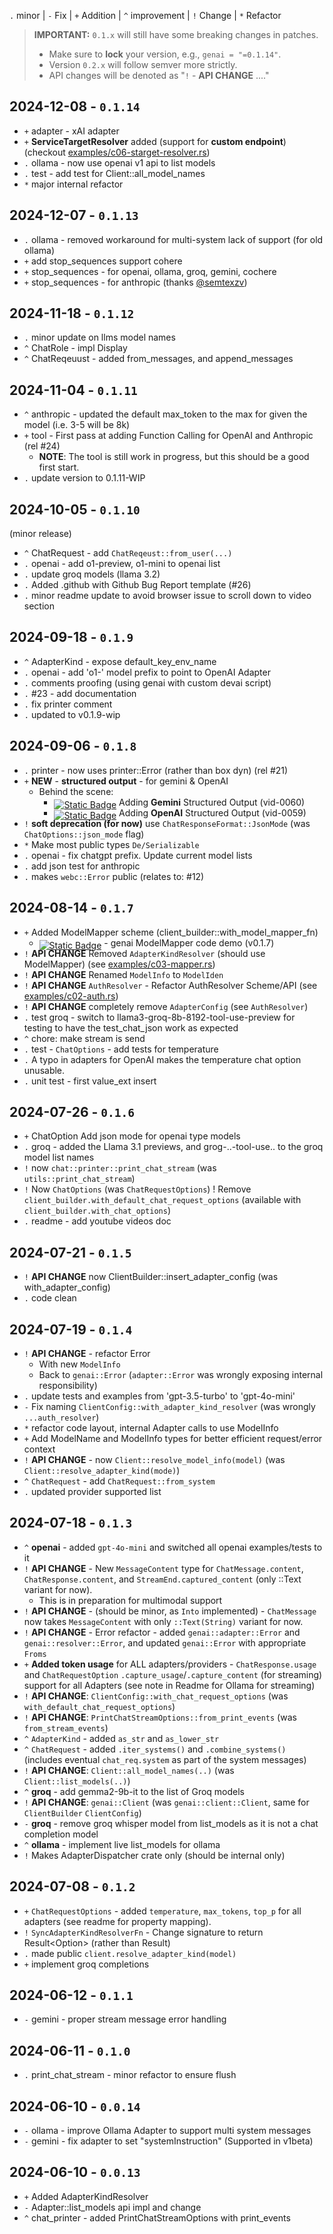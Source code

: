 `.` minor | `-` Fix | `+` Addition | `^` improvement | `!` Change | `*` Refactor

> **IMPORTANT:** `0.1.x` will still have some breaking changes in patches.
> - Make sure to **lock** your version, e.g., `genai = "=0.1.14"`.
> - Version `0.2.x` will follow semver more strictly.
> - API changes will be denoted as "`!` - **API CHANGE** ...."

## 2024-12-08 - `0.1.14`

- `+` adapter - xAI adapter
- `+` **ServiceTargetResolver** added (support for **custom endpoint**) (checkout [examples/c06-starget-resolver.rs](examples/c06-target-resolver.rs))
- `.` ollama - now use openai v1 api to list models
- `.` test - add test for Client::all_model_names
- `*` major internal refactor

## 2024-12-07 - `0.1.13`

- `.` ollama - removed workaround for multi-system lack of support (for old ollama)
- `+` add stop_sequences support cohere
- `+` stop_sequences - for openai, ollama, groq, gemini, cochere
- `+` stop_sequences - for anthropic (thanks [@semtexzv](https://github.com/semtexzv))

## 2024-11-18 - `0.1.12`

- `.` minor update on llms model names
- `^` ChatRole - impl Display
- `^` ChatReqeuust - added from_messages, and append_messages

## 2024-11-04 - `0.1.11`

- `^` anthropic - updated the default max_token to the max for given the model (i.e. 3-5 will be 8k)
- `+` tool - First pass at adding Function Calling for OpenAI and Anthropic (rel #24)
  - **NOTE**: The tool is still work in progress, but this should be a good first start. 
- `.` update version to 0.1.11-WIP

## 2024-10-05 - `0.1.10`

(minor release)

- `^` ChatRequest - add `ChatReqeust::from_user(...)`
- `.` openai - add o1-preview, o1-mini to openai list
- `.` update groq models (llama 3.2)
- `.` Added .github with Github Bug Report template (#26)
- `.` minor readme update to avoid browser issue to scroll down to video section


## 2024-09-18 - `0.1.9`

- `^` AdapterKind - expose default_key_env_name
- `.` openai - add 'o1-' model prefix to point to OpenAI Adapter
- `.` comments proofing (using genai with custom devai script)
- `.` #23 - add documentation
- `.` fix printer comment
- `.` updated to v0.1.9-wip

## 2024-09-06 - `0.1.8`

- `.` printer - now uses printer::Error (rather than box dyn) (rel #21)
- `+` **NEW** - **structured output** - for gemini & OpenAI
  - Behind the scene:
    - <a style="display: inline-block;transform: translateY(4px);"  href="https://www.youtube.com/watch?v=GdFsqLJ1_pE&list=PL7r-PXl6ZPcBcLsBdBABOFUuLziNyigqj"><img alt="Static Badge" src="https://img.shields.io/badge/YouTube-Video?style=flat&logo=youtube&color=%23ff0000"></a> Adding **Gemini** Structured Output (vid-0060)
    - <a style="display: inline-block;transform: translateY(4px);"  href="https://www.youtube.com/watch?v=FpoNbQMhAH8&list=PL7r-PXl6ZPcBcLsBdBABOFUuLziNyigqj"><img alt="Static Badge" src="https://img.shields.io/badge/YouTube-Video?style=flat&logo=youtube&color=%23ff0000"></a> Adding **OpenAI** Structured Output (vid-0059)
- `!` **soft deprecation (for now)** use `ChatResponseFormat::JsonMode` (was `ChatOptions::json_mode` flag) 
- `*` Make most public types `De/Serializable`
- `.` openai - fix chatgpt prefix. Update current model lists
- `.` add json test for anthropic
- `.` makes `webc::Error` public (relates to: #12)

## 2024-08-14 - `0.1.7`

- `+` Added ModelMapper scheme (client_builder::with_model_mapper_fn)
  - <a style="display: inline-block;transform: translateY(4px);"  href="https://www.youtube.com/watch?v=5Enfcwrl7pE&list=PL7r-PXl6ZPcBcLsBdBABOFUuLziNyigqj"><img alt="Static Badge" src="https://img.shields.io/badge/YouTube-Video?style=flat&logo=youtube&color=%23ff0000"></a> - genai ModelMapper code demo (v0.1.7)
- `!` **API CHANGE** Removed `AdapterKindResolver` (should use ModelMapper) (see [examples/c03-mapper.rs](examples/c03-mapper.rs))
- `!` **API CHANGE** Renamed `ModelInfo` to `ModelIden`
- `!` **API CHANGE** `AuthResolver` - Refactor AuthResolver Scheme/API (see [examples/c02-auth.rs](examples/c02-auth.rs))
- `!` **API CHANGE** completely remove `AdapterConfig` (see `AuthResolver`)
- `.` test groq - switch to llama3-groq-8b-8192-tool-use-preview for testing to have the test_chat_json work as expected
- `^` chore: make stream is send
- `.` test - `ChatOptions` - add tests for temperature
- `.` A typo in adapters for OpenAI makes the temperature chat option unusable.
- `.` unit test - first value_ext insert

## 2024-07-26 - `0.1.6`

- `+` ChatOption Add json mode for openai type models
- `.` groq - added the Llama 3.1 previews, and grog-..-tool-use.. to the groq model list names
- `!` now `chat::printer::print_chat_stream` (was `utils::print_chat_stream`)
- `!` Now `ChatOptions` (was `ChatRequestOptions`) ! Remove `client_builder.with_default_chat_request_options` (available with `client_builder.with_chat_options`)
- `.` readme - add youtube videos doc

## 2024-07-21 - `0.1.5`

- `!` **API CHANGE** now ClientBuilder::insert_adapter_config (was with_adapter_config)
- `.` code clean

## 2024-07-19 - `0.1.4`

- `!` **API CHANGE** - refactor Error 
  - With new `ModelInfo` 
  - Back to `genai::Error` (`adapter::Error` was wrongly exposing internal responsibility)
- `.` update tests and examples from 'gpt-3.5-turbo' to 'gpt-4o-mini'
- `-` Fix naming `ClientConfig::with_adapter_kind_resolver` (was wrongly `...auth_resolver`)
- `*` refactor code layout, internal Adapter calls to use ModelInfo 
- `+` Add ModelName and ModelInfo types for better efficient request/error context 
- `!` **API CHANGE** - now `Client::resolve_model_info(model)` (was `Client::resolve_adapter_kind(mode)`)
- `^` `ChatRequest` - add `ChatRequest::from_system`
- `.` updated provider supported list

## 2024-07-18 - `0.1.3`

- `^` **openai** - added `gpt-4o-mini` and switched all openai examples/tests to it
- `!` **API CHANGE** - New `MessageContent` type for `ChatMessage.content`, `ChatResponse.content`, and `StreamEnd.captured_content` (only ::Text variant for now).
  - This is in preparation for multimodal support
- `!` **API CHANGE** - (should be minor, as `Into` implemented) - `ChatMessage` now takes `MessageContent` with only `::Text(String)` variant for now.
- `!` **API CHANGE** - Error refactor - added `genai::adapter::Error` and `genai::resolver::Error`, and updated `genai::Error` with appropriate `Froms`
- `+` **Added token usage** for ALL adapters/providers - `ChatResponse.usage` and `ChatRequestOption` `.capture_usage`/`.capture_content` (for streaming) support for all Adapters (see note in Readme for Ollama for streaming)
- `!` **API CHANGE**: `ClientConfig::with_chat_request_options` (was `with_default_chat_request_options`)
- `!` **API CHANGE**: `PrintChatStreamOptions::from_print_events` (was `from_stream_events`)
- `^` `AdapterKind` - added `as_str` and `as_lower_str`
- `^` `ChatRequest` - added `.iter_systems()` and `.combine_systems()` (includes eventual `chat_req.system` as part of the system messages)
- `!` **API CHANGE**: `Client::all_model_names(..)` (was `Client::list_models(..)`)
- `^` **groq** - add gemma2-9b-it to the list of Groq models
- `!` **API CHANGE**: `genai::Client` (was `genai::client::Client`, same for `ClientBuilder` `ClientConfig`)
- `-` **groq** - remove groq whisper model from list_models as it is not a chat completion model
- `^` **ollama** - implement live list_models for ollama
- `!` Makes AdapterDispatcher crate only (should be internal only)

## 2024-07-08 - `0.1.2`

- `+` `ChatRequestOptions` - added `temperature`, `max_tokens`, `top_p` for all adapters (see readme for property mapping). 
- `!` `SyncAdapterKindResolverFn` - Change signature to return Result<Option<AdapterKind>> (rather than Result<AdapterKind>)
- `.` made public `client.resolve_adapter_kind(model)`
- `+` implement groq completions

## 2024-06-12 - `0.1.1`

- `-` gemini - proper stream message error handling

## 2024-06-11 - `0.1.0`

- `.` print_chat_stream - minor refactor to ensure flush

## 2024-06-10 - `0.0.14`

- `-` ollama - improve Ollama Adapter to support multi system messages
- `-` gemini - fix adapter to set "systemInstruction" (Supported in v1beta)

## 2024-06-10 - `0.0.13`

- `+` Added AdapterKindResolver
- `-` Adapter::list_models api impl and change
- `^` chat_printer - added PrintChatStreamOptions with print_events